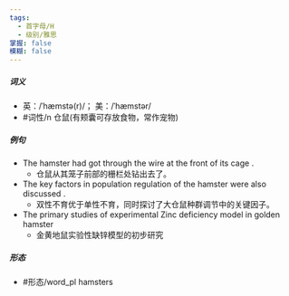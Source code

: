 ```yaml
---
tags:
  - 首字母/H
  - 级别/雅思
掌握: false
模糊: false
---
```

##### 词义
- 英：/ˈhæmstə(r)/； 美：/ˈhæmstər/
- #词性/n  仓鼠(有颊囊可存放食物，常作宠物)
##### 例句
- The hamster had got through the wire at the front of its cage .
	- 仓鼠从其笼子前部的栅栏处钻出去了。
- The key factors in population regulation of the hamster were also discussed .
	- 双性不育优于单性不育，同时探讨了大仓鼠种群调节中的关键因子。
- The primary studies of experimental Zinc deficiency model in golden hamster
	- 金黄地鼠实验性缺锌模型的初步研究
##### 形态
- #形态/word_pl hamsters
